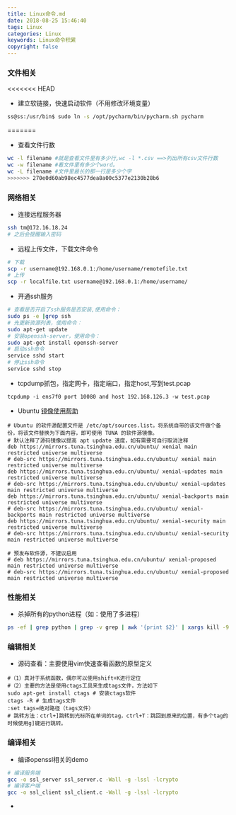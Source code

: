 ```yaml
---
title: Linux命令.md
date: 2018-08-25 15:46:40
tags: Linux
categories: Linux
keywords: Linux命令积累
copyright: false
---
```


### 文件相关
<<<<<<< HEAD
- 建立软链接，快速启动软件（不用修改环境变量）
```sh
ss@ss:/usr/bin$ sudo ln -s /opt/pycharm/bin/pycharm.sh pycharm
```
=======
- 查看文件行数
```sh
wc -l filename #就是查看文件里有多少行,wc -l *.csv ==>列出所有csv文件行数
wc -w filename #看文件里有多少个word。
wc -L filename #文件里最长的那一行是多少个字
>>>>>>> 270e0d60ab98ec4577dea8a00c5377e2130b28b6
```

### 网络相关
- 连接远程服务器
```sh
ssh tm@172.16.18.24
# 之后会提醒输入密码
```

- 远程上传文件，下载文件命令

```sh
# 下载
scp -r username@192.168.0.1:/home/username/remotefile.txt
# 上传
scp -r localfile.txt username@192.168.0.1:/home/username/
```

- 开通ssh服务
```sh
# 查看是否开启了ssh服务是否安装,使用命令：
sudo ps -e |grep ssh
# 先更新资源列表，使用命令：
sudo apt-get update
# 安装openssh-server，使用命令：
sudo apt-get install openssh-server
# 启动ssh命令
service sshd start
# 停止ssh命令
service sshd stop
```


- tcpdump抓包，指定网卡，指定端口，指定host,写到test.pcap
```
tcpdump -i ens7f0 port 10080 and host 192.168.126.3 -w test.pcap
```

- Ubuntu <a href="https://mirrors.tuna.tsinghua.edu.cn/help/ubuntu/">镜像使用帮助</a>
```
# Ubuntu 的软件源配置文件是 /etc/apt/sources.list。将系统自带的该文件做个备份，将该文件替换为下面内容，即可使用 TUNA 的软件源镜像。
# 默认注释了源码镜像以提高 apt update 速度，如有需要可自行取消注释
deb https://mirrors.tuna.tsinghua.edu.cn/ubuntu/ xenial main restricted universe multiverse
# deb-src https://mirrors.tuna.tsinghua.edu.cn/ubuntu/ xenial main restricted universe multiverse
deb https://mirrors.tuna.tsinghua.edu.cn/ubuntu/ xenial-updates main restricted universe multiverse
# deb-src https://mirrors.tuna.tsinghua.edu.cn/ubuntu/ xenial-updates main restricted universe multiverse
deb https://mirrors.tuna.tsinghua.edu.cn/ubuntu/ xenial-backports main restricted universe multiverse
# deb-src https://mirrors.tuna.tsinghua.edu.cn/ubuntu/ xenial-backports main restricted universe multiverse
deb https://mirrors.tuna.tsinghua.edu.cn/ubuntu/ xenial-security main restricted universe multiverse
# deb-src https://mirrors.tuna.tsinghua.edu.cn/ubuntu/ xenial-security main restricted universe multiverse

# 预发布软件源，不建议启用
# deb https://mirrors.tuna.tsinghua.edu.cn/ubuntu/ xenial-proposed main restricted universe multiverse
# deb-src https://mirrors.tuna.tsinghua.edu.cn/ubuntu/ xenial-proposed main restricted universe multiverse

```

### 性能相关
- 杀掉所有的python进程（如：使用了多进程）
```sh
ps -ef | grep python | grep -v grep | awk '{print $2}' | xargs kill -9 
```
### 编辑相关
- 源码查看：主要使用vim快速查看函数的原型定义
```
#（1）真对于系统函数，偶尔可以使用shift+K进行定位
#（2）主要的方法是使用ctags工具来生成tags文件，方法如下
sudo apt-get install ctags # 安装ctags软件
ctags -R # 生成tags文件
:set tags=绝对路径（tags文件）
# 跳转方法：ctrl+]跳转到光标所在单词的tag，ctrl+T：跳回到原来的位置，有多个tag的时候使用g]键进行跳转。
```


### 编译相关
- 编译openssl相关的demo
```sh
# 编译服务端
gcc -o ssl_server ssl_server.c -Wall -g -lssl -lcrypto
# 编译客户端
gcc -o ssl_client ssl_client.c -Wall -g -lssl -lcrypto
```





- 
